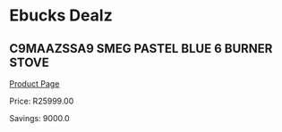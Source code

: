 
# Ebucks Dealz
## C9MAAZSSA9 SMEG PASTEL BLUE 6 BURNER STOVE
[Product Page](https://www.ebucks.com/web/shop/productSelected.do?prodId=1173112496&catId=704989856)

Price: R25999.00

Savings: 9000.0


	